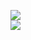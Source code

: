 [![](https://img.shields.io/badge/Made%20With-Github%20Spray-lightgrey.svg?style=for-the-badge&logo=github)](https://github.com/Annihil/github-spray#26452)  
[![](https://i.imgur.com/2DrTn0Z.gif)](https://github.com/Annihil/github-spray)